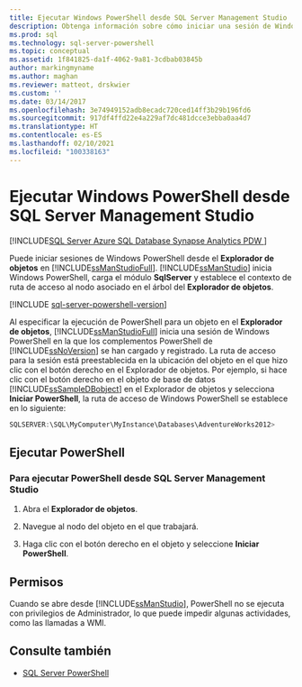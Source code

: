 ```yaml
---
title: Ejecutar Windows PowerShell desde SQL Server Management Studio | Microsoft Docs
description: Obtenga información sobre cómo iniciar una sesión de Windows PowerShell desde el Explorador de objetos en SQL Server Management Studio, con la ruta de acceso preestablecida en la ubicación de los objetos que prefiera.
ms.prod: sql
ms.technology: sql-server-powershell
ms.topic: conceptual
ms.assetid: 1f841825-da1f-4062-9a81-3cdbab03845b
author: markingmyname
ms.author: maghan
ms.reviewer: matteot, drskwier
ms.custom: ''
ms.date: 03/14/2017
ms.openlocfilehash: 3e74949152adb8ecadc720ced14ff3b29b196fd6
ms.sourcegitcommit: 917df4ffd22e4a229af7dc481dcce3ebba0aa4d7
ms.translationtype: HT
ms.contentlocale: es-ES
ms.lasthandoff: 02/10/2021
ms.locfileid: "100338163"
---
```

# <a name="run-windows-powershell-from-sql-server-management-studio"></a>Ejecutar Windows PowerShell desde SQL Server Management Studio

[!INCLUDE[SQL Server Azure SQL Database Synapse Analytics PDW ](../includes/applies-to-version/sql-asdb-asdbmi-asa-pdw.md)]

Puede iniciar sesiones de Windows PowerShell desde el **Explorador de objetos** en [!INCLUDE[ssManStudioFull](../includes/ssmanstudiofull-md.md)]. [!INCLUDE[ssManStudio](../includes/ssmanstudio-md.md)] inicia Windows PowerShell, carga el módulo **SqlServer** y establece el contexto de ruta de acceso al nodo asociado en el árbol del **Explorador de objetos**.  

[!INCLUDE [sql-server-powershell-version](../includes/sql-server-powershell-version.md)]

Al especificar la ejecución de PowerShell para un objeto en el **Explorador de objetos**, [!INCLUDE[ssManStudioFull](../includes/ssmanstudiofull-md.md)] inicia una sesión de Windows PowerShell en la que los complementos PowerShell de [!INCLUDE[ssNoVersion](../includes/ssnoversion-md.md)] se han cargado y registrado. La ruta de acceso para la sesión está preestablecida en la ubicación del objeto en el que hizo clic con el botón derecho en el Explorador de objetos. Por ejemplo, si hace clic con el botón derecho en el objeto de base de datos [!INCLUDE[ssSampleDBobject](../includes/sssampledbobject-md.md)] en el Explorador de objetos y selecciona **Iniciar PowerShell**, la ruta de acceso de Windows PowerShell se establece en lo siguiente:  

```powershell
SQLSERVER:\SQL\MyComputer\MyInstance\Databases\AdventureWorks2012>  
```

## <a name="run-powershell"></a>Ejecutar PowerShell

### <a name="to-run-powershell-from-sql-server-management-studio"></a>Para ejecutar PowerShell desde SQL Server Management Studio

1. Abra el **Explorador de objetos**.

2. Navegue al nodo del objeto en el que trabajará.

3. Haga clic con el botón derecho en el objeto y seleccione **Iniciar PowerShell**.

## <a name="permissions"></a>Permisos

Cuando se abre desde [!INCLUDE[ssManStudio](../includes/ssmanstudio-md.md)], PowerShell no se ejecuta con privilegios de Administrador, lo que puede impedir algunas actividades, como las llamadas a WMI.  
  
## <a name="see-also"></a>Consulte también

- [SQL Server PowerShell](sql-server-powershell.md)